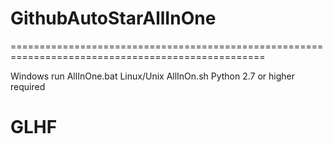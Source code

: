 # GithubAutoStarAllInOne
==================================================================================================




Windows run AllInOne.bat
Linux/Unix AllInOn.sh
Python 2.7 or higher required

GLHF
==================================================================================================
